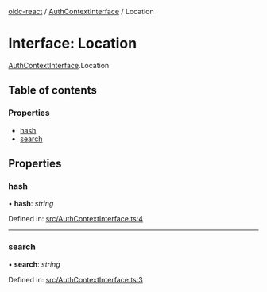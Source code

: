 [oidc-react](../README.md) / [AuthContextInterface](../modules/authcontextinterface.md) / Location

# Interface: Location

[AuthContextInterface](../modules/authcontextinterface.md).Location

## Table of contents

### Properties

- [hash](authcontextinterface.location.md#hash)
- [search](authcontextinterface.location.md#search)

## Properties

### hash

• **hash**: *string*

Defined in: [src/AuthContextInterface.ts:4](https://github.com/pamapa/oidc-react/blob/5ae1406/src/AuthContextInterface.ts#L4)

___

### search

• **search**: *string*

Defined in: [src/AuthContextInterface.ts:3](https://github.com/pamapa/oidc-react/blob/5ae1406/src/AuthContextInterface.ts#L3)

